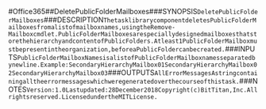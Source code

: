 #Office365##DeletePublicFolderMailboxes###SYNOPSIS```DeletePublicFolderMailboxes```###DESCRIPTION```ThetasklibrarycomponentdeletesPublicFolderMailboxesfromalistofmailboxnames,usingtheRemove-Mailboxcmdlet.PublicFolderMailboxesarespeciallydesignedmailboxesthatstorethehierarchyandcontentofPublicFolders.Atleast1PublicFolderMailboxmustbepresentintheorganization,beforeaPublicFoldercanbecreated.```###INPUTS```PublicFolderMailboxNamesisalistofPublicFolderMailboxnamesseparatedbynewline.Example:SecondaryHierarchyMailbox01SecondaryHierarchyMailbox02SecondaryHierarchyMailbox03```###OUTPUTS```AllErrorMessagesAstringcontainingalltheerrormessageswhichweregeneratedoverthecourseofthistask.```###NOTES```Version:1.0Lastupdated:28December2018Copyright(c)BitTitan,Inc.Allrightsreserved.LicensedundertheMITLicense.```
